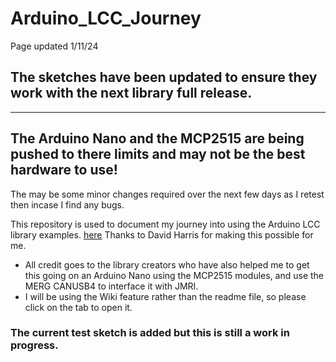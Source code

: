 # Arduino_LCC_Journey

Page updated 1/11/24

## The sketches have been updated to ensure they work with the next library full release.
----

## The Arduino Nano and the MCP2515 are being pushed to there limits and may not be the best hardware to use!

The may be some minor changes required over the next few days as I retest then incase I find any bugs.


This repository is used to document my journey into using the Arduino LCC library examples. [here](https://github.com/openlcb/OpenLCB_Single_Thread) Thanks to David Harris for making this possible for me.

- All credit goes to the library creators who have also helped me to get this going on an Arduino Nano using the MCP2515 modules, and use the MERG CANUSB4 to interface it with JMRI.
- I will be using the Wiki feature rather than the readme file, so please click on the tab to open it.

### The current test sketch is added but this is still a work in progress.




